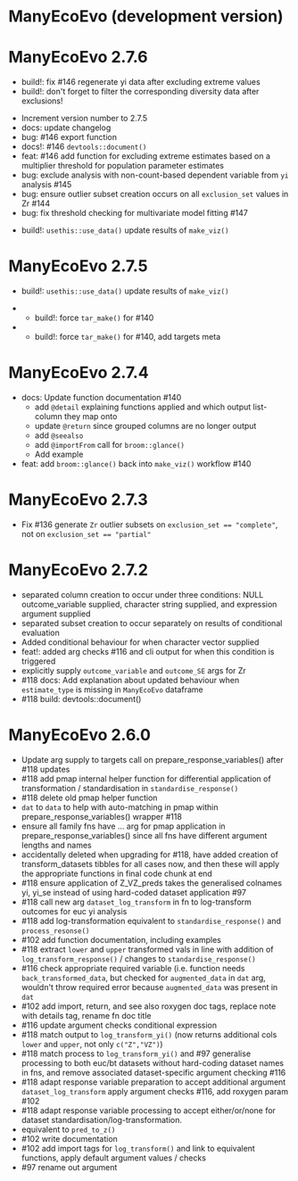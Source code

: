 # ManyEcoEvo (development version)

# ManyEcoEvo 2.7.6

<!-- NEWS.md is maintained by https://cynkra.github.io/fledge, do not edit -->

- build!: fix #146 regenerate yi data after excluding extreme values
- build!: don't forget to filter the corresponding diversity data after exclusions!

* Increment version number to 2.7.5
* docs: update changelog
*  bug: #146 export function
*  docs!: #146 `devtools::document()`
* feat: #146 add function for excluding extreme estimates based on a multiplier threshold for population parameter estimates
* bug: exclude analysis with non-count-based dependent variable from `yi` analysis #145
* bug: ensure outlier subset creation occurs on all `exclusion_set` values in Zr #144
* bug: fix threshold checking for multivariate model fitting #147
- build!: `usethis::use_data()` update results of `make_viz()`

# ManyEcoEvo 2.7.5

<!-- NEWS.md is maintained by https://cynkra.github.io/fledge, do not edit -->

- build!: `usethis::use_data()` update results of `make_viz()`
* - build!: force `tar_make()` for #140
* - build!: force `tar_make()` for #140, add targets meta

# ManyEcoEvo 2.7.4

- docs: Update function documentation #140
  - add `@detail` explaining functions applied and which output list-column they map onto
  - update `@return` since grouped columns are no longer output
  - add `@seealso`
  - add `@importFrom` call for `broom::glance()`
  - Add example
- feat: add `broom::glance()` back into `make_viz()` workflow #140

# ManyEcoEvo 2.7.3

- Fix #136 generate `Zr` outlier subsets on `exclusion_set == "complete"`, not on `exclusion_set == "partial"`

# ManyEcoEvo 2.7.2

<!-- NEWS.md is maintained by https://cynkra.github.io/fledge, do not edit -->

- separated column creation to occur under three conditions: NULL outcome_variable supplied, character string supplied, and expression argument supplied
- separated subset creation to occur separately on results of conditional evaluation
- Added conditional behaviour for when character vector supplied
- feat!: added arg checks #116 and cli output for when this condition is triggered
- explicitly supply `outcome_variable` and `outcome_SE` args for Zr
- #118 docs: Add explanation about updated behaviour when `estimate_type` is missing in `ManyEcoEvo` dataframe
- #118 build: devtools::document()

# ManyEcoEvo 2.6.0

- Update arg supply to targets call on prepare_response_variables() after #118 updates
- #118 add pmap internal helper function for differential application of transformation / standardisation in `standardise_response()`
- #118 delete old pmap helper function
- `dat` to `data` to help with auto-matching in pmap within prepare_response_variables() wrapper #118
- ensure all family fns have ... arg for pmap application in prepare_response_variables() since all fns have different argument lengths and names
- accidentally deleted when upgrading for #118, have added creation of transform_datasets tibbles for all cases now, and then these will apply the appropriate functions in final code chunk at end
- #118 ensure application of Z_VZ_preds takes the generalised colnames yi, yi_se instead of using hard-coded dataset application #97
- #118 call new arg `dataset_log_transform` in fn to log-transform outcomes for euc yi analysis
- #118 add log-transformation equivalent to `standardise_response()` and `process_resonse()`
- #102 add function documentation, including examples
- #118 extract `lower` and `upper` transformed vals in line with addition of `log_transform_response()` / changes to `standardise_response()`
- #116 check appropriate required variable (i.e. function needs `back_transformed_data`, but checked for `augmented_data` in `dat` arg, wouldn't throw required error because `augmented_data` was present in `dat`
- #102 add import, return, and see also roxygen doc tags, replace note with details tag, rename fn doc title
- #116 update argument checks conditional expression
- #118 match output to `log_transform_yi()` (now returns additional cols `lower` and `upper`, not only `c("Z","VZ")`)
- #118 match process to `log_transform_yi()` and #97 generalise processing to both euc/bt datasets without hard-coding dataset names in fns, and remove associated dataset-specific argument checking #116
- #118 adapt response variable preparation to accept additional argument `dataset_log_transform` apply argument checks #116, add roxygen param #102
- #118 adapt response variable processing to accept either/or/none for dataset standardisation/log-transformation.
- equivalent to `pred_to_z()`
- #102 write documentation
- #102 add import tags for `log_transform()` and link to equivalent functions, apply default argument values / checks
- #97 rename out argument
